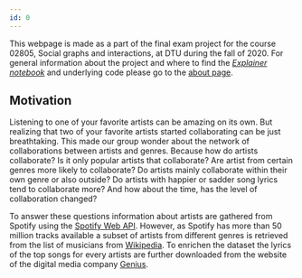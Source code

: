 ```yaml
---
id: 0
---
```


This webpage is made as a part of the final exam project for the course 02805, Social graphs and interactions, at DTU during the fall of 2020.
For general information about the project and where to find the [_Explainer notebook_]() and underlying code please go to the [about page](/about/).

## Motivation

Listening to one of your favorite artists can be amazing on its own.
But realizing that two of your favorite artists started collaborating can be just breathtaking.
This made our group wonder about the network of collaborations between artists and genres.
Because how do artists collaborate?
Is it only popular artists that collaborate?
Are artist from certain genres more likely to collaborate?
Do artists mainly collaborate within their own genre or also outside?
Do artists with happier or sadder song lyrics tend to collaborate more?
And how about the time, has the level of collaboration changed?

To answer these questions information about artists are gathered from Spotify using the [Spotify Web API](https://developer.spotify.com/documentation/web-api/quick-start/).
However, as Spotify has more than 50 million tracks available a subset of artists from different genres is retrieved from the list of musicians from [Wikipedia](https://en.wikipedia.org/wiki/Lists_of_musicians).
To enrichen the dataset the lyrics of the top songs for every artists are further downloaded from the website of the digital media company [Genius](https://genius.com/).
